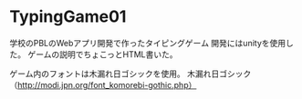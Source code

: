 # TypingGame01
学校のPBLのWebアプリ開発で作ったタイピングゲーム
開発にはunityを使用した。
ゲームの説明でちょこっとHTML書いた。

ゲーム内のフォントは木漏れ日ゴシックを使用。
木漏れ日ゴシック（http://modi.jpn.org/font_komorebi-gothic.php）
